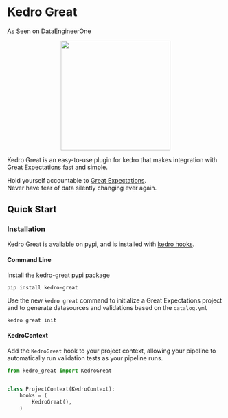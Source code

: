 # Kedro Great

As Seen on DataEngineerOne

<p align="center">
  <img width="255" src="https://github.com/tamsanh/kedro-great/blob/master/images/great.png">
</p>


Kedro Great is an easy-to-use plugin for kedro that makes integration with Great Expectations fast and simple.

Hold yourself accountable to [Great Expectations](https://github.com/great-expectations/great_expectations).  
Never have fear of data silently changing ever again.

## Quick Start

### Installation

Kedro Great is available on pypi, and is installed with [kedro hooks](https://kedro.readthedocs.io/en/latest/04_user_guide/15_hooks.html).

#### Command Line

Install the kedro-great pypi package

```console
pip install kedro-great
```

Use the new `kedro great` command to initialize a Great Expectations project and to generate datasources and validations based on the `catalog.yml`
```console
kedro great init
```

#### KedroContext

Add the `KedroGreat` hook to your project context, allowing your pipeline to automatically run validation tests as your pipeline runs.

```python
from kedro_great import KedroGreat


class ProjectContext(KedroContext):
    hooks = (
        KedroGreat(),
    )
```
